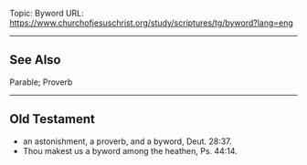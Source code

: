Topic: Byword
URL: https://www.churchofjesuschrist.org/study/scriptures/tg/byword?lang=eng

---

## See Also

Parable; Proverb

---

## Old Testament

- an astonishment, a proverb, and a byword, Deut. 28:37.
- Thou makest us a byword among the heathen, Ps. 44:14.


